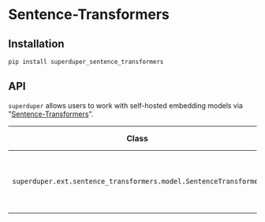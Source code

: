 # Sentence-Transformers

## Installation

```bash
pip install superduper_sentence_transformers
```

## API

`superduper` allows users to work with self-hosted embedding models via "[Sentence-Transformers](https://sbert.net/)".

| Class | Description | GitHub | API-docs |
| --- | --- | --- | --- |
| `superduper.ext.sentence_transformers.model.SentenceTransformer` | Embeds a piece of text with a model hosted locally | [Code](https://github.com/superduper/superduper/blob/main/superduper/ext/sentence_transformers/model.py) | [Docs](/docs/api/ext/sentence_transformers/model#sentencetransformer) |